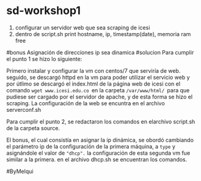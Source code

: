 # sd-workshop1

1. configurar un servidor web que sea scraping de icesi
2. dentro de script.sh print hostname, ip, timestamp(date), memoria ram free

#bonus
Asignación de direcciones ip sea dinamica
#solucion
Para cumplir el punto 1 se hizo lo siguiente: 

Primero instalar y configurar la vm con centos/7 que serviría de web. seguido, se descargó httpd en la vm para poder utilizar el servicio web y por útlimo se descargó el index.html de la página web de icesi con el comando `wget www.icesi.edu.co `en la carpeta `/var/www/html/ `para que pudiese ser cargado por el servidor de apache, y de esta forma se hizo el scraping. La configuración de la web se encuntra en el archivo serverconf.sh

Para cumplir el punto 2, se redactaron los comandos en elarchivo script.sh de la carpeta source. 

El bonus, el cual consistía en asignar la ip dinámica, se obordó cambiando el parámetro ip de la configuración de la primera máquina, a `type` y asignándole el valor de `"dhcp".` la configuración de esta segunda vm fue similar a la primera. en el archivo  dhcp.sh se encuentran los comandos. 

#ByMelqui